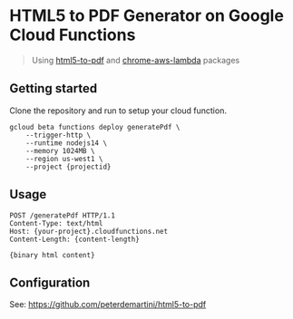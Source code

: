 # HTML5 to PDF Generator on Google Cloud Functions

> Using [html5-to-pdf](https://www.npmjs.com/package/html5-to-pdf) and [chrome-aws-lambda](https://www.npmjs.com/package/chrome-aws-lambda) packages

## Getting started

Clone the repository and run to setup your cloud function.

```
gcloud beta functions deploy generatePdf \
    --trigger-http \
    --runtime nodejs14 \
    --memory 1024MB \
    --region us-west1 \
    --project {projectid}
```

## Usage

```
POST /generatePdf HTTP/1.1
Content-Type: text/html
Host: {your-project}.cloudfunctions.net
Content-Length: {content-length}

{binary html content}
```

## Configuration

See: https://github.com/peterdemartini/html5-to-pdf